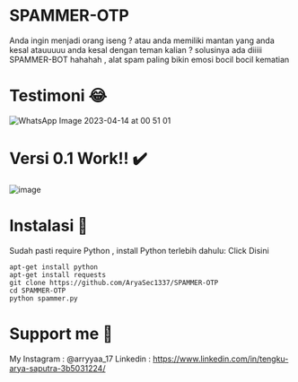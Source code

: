 # SPAMMER-OTP
Anda ingin menjadi orang iseng ? atau anda memiliki mantan yang anda kesal atauuuuu anda kesal dengan teman kalian ? solusinya ada diiiii SPAMMER-BOT hahahah , alat spam paling bikin emosi bocil bocil kematian

# Testimoni 😂

![WhatsApp Image 2023-04-14 at 00 51 01](https://user-images.githubusercontent.com/33353823/231847878-c11163a0-2a01-4734-8fc2-5c95153c0344.jpg)

# Versi 0.1 Work!! ✔️

![image](https://user-images.githubusercontent.com/33353823/231848295-b061ae21-b058-4595-89be-364b966896a5.png)

# Instalasi 🚀
Sudah pasti require Python , install Python terlebih dahulu: Click Disini

```apt-get install git
apt-get install python
apt-get install requests
git clone https://github.com/AryaSec1337/SPAMMER-OTP
cd SPAMMER-OTP
python spammer.py
```

# Support me 🚀
My Instagram : @arryyaa_17
Linkedin : https://www.linkedin.com/in/tengku-arya-saputra-3b5031224/
